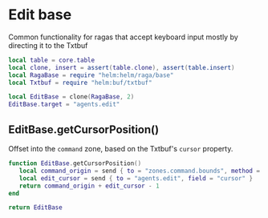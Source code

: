 # Edit base

Common functionality for ragas that accept keyboard input mostly by
directing it to the Txtbuf

```lua
local table = core.table
local clone, insert = assert(table.clone), assert(table.insert)
local RagaBase = require "helm:helm/raga/base"
local Txtbuf = require "helm:buf/txtbuf"
```

```lua
local EditBase = clone(RagaBase, 2)
EditBase.target = "agents.edit"
```


## EditBase\.getCursorPosition\(\)

Offset into the `command` zone, based on the Txtbuf's `cursor` property\.

```lua
function EditBase.getCursorPosition()
   local command_origin = send { to = "zones.command.bounds", method = "origin" }
   local edit_cursor = send { to = "agents.edit", field = "cursor" }
   return command_origin + edit_cursor - 1
end
```


```lua
return EditBase
```
